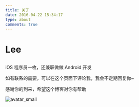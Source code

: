 ```yaml
---
title: 关于
date: 2016-04-22 15:34:17
type: about
comments: true
---
```

<h1><p class="text-center">Lee</p></h1>
<p class="text-center">iOS 程序员一枚，还兼职做做 Android 开发</p>
<p class="text-center">如有联系的需要，可以在这个页面下评论我，我会不定期回复你~</p>
<p class="text-center">感谢你的到来，希望这个博客对你有帮助</p>

![avatar_small](/avatar_small.jpg)
